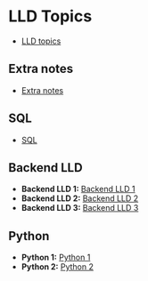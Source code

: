 # LLD Topics

* [LLD topics](https://docs.google.com/document/d/1o6FdM_3j4NacEfFVm3ZFAXu9I_dOp3oEBW056V72Y2Y/edit)

## Extra notes

* [Extra notes](https://drive.google.com/file/d/1XM4WE9Tva067ZUZYx4CCX_jmTBRB2Uvb)

## SQL

* [SQL](https://docs.google.com/document/d/1qU6LkBz9duuI74AfPtGfRaVoWxDj22Lb8qgAJq2uRj4/edit?usp=sharing)

## Backend LLD

* **Backend LLD 1:** [Backend LLD 1](https://docs.google.com/spreadsheets/d/1i7sb_y-KRYFXWv8QzKkHkXUkHfY6CYz0IMI1w6MmFec/edit#gid=1574517454)
* **Backend LLD 2:** [Backend LLD 2](https://docs.google.com/document/d/1AXwaPPjO15E0YikdVmF7dafyiW5Bi-4qdfhbpXWJRQs/edit#heading=h.y2kxqw7x6ax9)
* **Backend LLD 3:** [Backend LLD 3](https://docs.google.com/document/d/1amGbc8GGl8Igmoe6FrgY7Npnt7SFljt0UBz0BIQu6PY/edit#heading=h.y2kxqw7x6ax9)

## Python

* **Python 1:** [Python 1](https://drive.google.com/file/d/1py8n0NzNJsykR3VNmW2_E7Q8k9uYZ_jm)
* **Python 2:** [Python 2](https://docs.google.com/spreadsheets/d/1PqEYJyMSxgrLQucxDBbGGYDnuj0EvN2oPqYCncut_yQ/edit)
